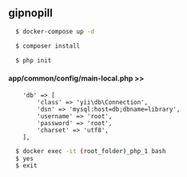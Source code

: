 ## gipnopill
 ```sh
   $ docker-compose up -d
   ```
 ```sh
   $ composer install
  ```
 ```sh
   $ php init
```
#### app/common/config/main-local.php >>

        'db' => [
            'class' => 'yii\db\Connection',
            'dsn' => 'mysql:host=db;dbname=library',
            'username' => 'root',
            'password' => 'root',
            'charset' => 'utf8',
        ],

 ```sh
   $ docker exec -it (root_folder)_php_1 bash
   $ yes
   $ exit
```